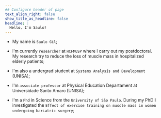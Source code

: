 ```yaml
---
## Configure header of page
text_align_right: false
show_title_as_headline: false
headline: |
  Hello, I'm Saulo!
---
```


<!-- this is a subheadline -->
 - My name is `Saulo Gil`;
 
 - I'm currently `researcher` at `HCFMUSP` where I carry out my postdoctoral. My research try to reduce the loss of muscle mass in hospitalized elderly patients;
 
 - I'm also a undergrad student at `Systems Analysis and Development` (UNISA);
 
 - I'm `associate professor` at Physical Education Departament at Universidade Santo Amaro (UNISA);
 
 - I'm a `Phd` in Science from the `University of São Paulo`. During my PhD I investigated the `Effect of exercise training on muscle mass in women undergoing bariatric surgery`;
 



